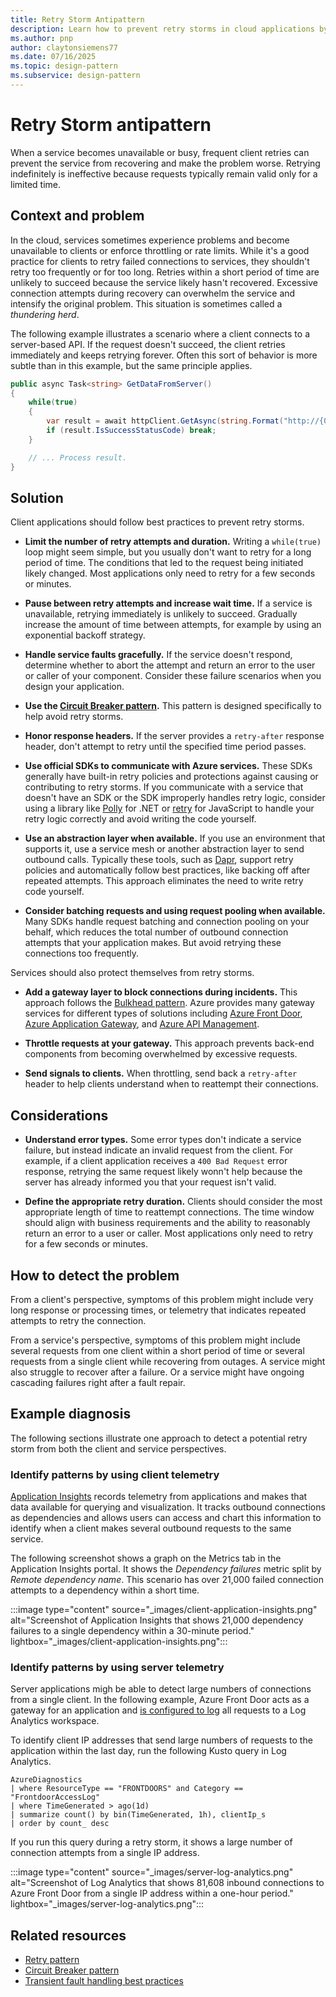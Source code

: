 ```yaml
---
title: Retry Storm Antipattern
description: Learn how to prevent retry storms in cloud applications by using smart retry strategies, circuit breakers, and telemetry insights.
ms.author: pnp
author: claytonsiemens77
ms.date: 07/16/2025
ms.topic: design-pattern
ms.subservice: design-pattern
---
```


# Retry Storm antipattern

When a service becomes unavailable or busy, frequent client retries can prevent the service from recovering and make the problem worse. Retrying indefinitely is ineffective because requests typically remain valid only for a limited time.

## Context and problem

In the cloud, services sometimes experience problems and become unavailable to clients or enforce throttling or rate limits. While it's a good practice for clients to retry failed connections to services, they shouldn't retry too frequently or for too long. Retries within a short period of time are unlikely to succeed because the service likely hasn't recovered. Excessive connection attempts during recovery can overwhelm the service and intensify the original problem. This situation is sometimes called a *thundering herd*.

The following example illustrates a scenario where a client connects to a server-based API. If the request doesn't succeed, the client retries immediately and keeps retrying forever. Often this sort of behavior is more subtle than in this example, but the same principle applies.

```csharp
public async Task<string> GetDataFromServer()
{
    while(true)
    {
        var result = await httpClient.GetAsync(string.Format("http://{0}:8080/api/...", hostName));
        if (result.IsSuccessStatusCode) break;
    }

    // ... Process result.
}
```

## Solution

Client applications should follow best practices to prevent retry storms.

- **Limit the number of retry attempts and duration.** Writing a `while(true)` loop might seem simple, but you usually don't want to retry for a long period of time. The conditions that led to the request being initiated likely changed. Most applications only need to retry for a few seconds or minutes.

- **Pause between retry attempts and increase wait time.** If a service is unavailable, retrying immediately is unlikely to succeed. Gradually increase the amount of time between attempts, for example by using an exponential backoff strategy.
- **Handle service faults gracefully.** If the service doesn't respond, determine whether to abort the attempt and return an error to the user or caller of your component. Consider these failure scenarios when you design your application.
- **Use the [Circuit Breaker pattern](../../patterns/circuit-breaker.md).** This pattern is designed specifically to help avoid retry storms.
- **Honor response headers.** If the server provides a `retry-after` response header, don't attempt to retry until the specified time period passes.
- **Use official SDKs to communicate with Azure services.** These SDKs generally have built-in retry policies and protections against causing or contributing to retry storms. If you communicate with a service that doesn't have an SDK or the SDK improperly handles retry logic, consider using a library like [Polly](https://www.pollydocs.org/) for .NET or [retry](https://www.npmjs.com/package/retry) for JavaScript to handle your retry logic correctly and avoid writing the code yourself.
- **Use an abstraction layer when available.** If you use an environment that supports it, use a service mesh or another abstraction layer to send outbound calls. Typically these tools, such as [Dapr](https://docs.dapr.io/developing-applications/building-blocks/service-invocation/service-invocation-overview/#retries), support retry policies and automatically follow best practices, like backing off after repeated attempts. This approach eliminates the need to write retry code yourself.
- **Consider batching requests and using request pooling when available.** Many SDKs handle request batching and connection pooling on your behalf, which reduces the total number of outbound connection attempts that your application makes. But avoid retrying these connections too frequently.

Services should also protect themselves from retry storms.

- **Add a gateway layer to block connections during incidents.** This approach follows the [Bulkhead pattern](../../patterns/bulkhead.yml). Azure provides many gateway services for different types of solutions including [Azure Front Door](https://azure.microsoft.com/services/frontdoor/), [Azure Application Gateway](https://azure.microsoft.com/services/application-gateway/), and [Azure API Management](https://azure.microsoft.com/services/api-management/).

- **Throttle requests at your gateway.** This approach prevents back-end components from becoming overwhelmed by excessive requests.
- **Send signals to clients.** When throttling, send back a `retry-after` header to help clients understand when to reattempt their connections.

## Considerations

- **Understand error types.** Some error types don't indicate a service failure, but instead indicate an invalid request from the client. For example, if a client application receives a `400 Bad Request` error response, retrying the same request likely wonn't help because the server has already informed you that your request isn't valid.

- **Define the appropriate retry duration.** Clients should consider the most appropriate length of time to reattempt connections. The time window should align with business requirements and the ability to reasonably return an error to a user or caller. Most applications only need to retry for a few seconds or minutes.

## How to detect the problem

From a client's perspective, symptoms of this problem might include very long response or processing times, or telemetry that indicates repeated attempts to retry the connection.

From a service's perspective, symptoms of this problem might include several requests from one client within a short period of time or several requests from a single client while recovering from outages. A service might also struggle to recover after a failure. Or a service might have ongoing cascading failures right after a fault repair.

## Example diagnosis

The following sections illustrate one approach to detect a potential retry storm from both the client and service perspectives.

### Identify patterns by using client telemetry

[Application Insights](/azure/azure-monitor/app/app-insights-overview) records telemetry from applications and makes that data available for querying and visualization. It tracks outbound connections as dependencies and allows users can access and chart this information to identify when a client makes several outbound requests to the same service.

The following screenshot shows a graph on the Metrics tab in the Application Insights portal. It shows the *Dependency failures* metric split by *Remote dependency name*. This scenario has over 21,000 failed connection attempts to a dependency within a short time.

:::image type="content" source="_images/client-application-insights.png" alt="Screenshot of Application Insights that shows 21,000 dependency failures to a single dependency within a 30-minute period." lightbox="_images/client-application-insights.png":::

### Identify patterns by using server telemetry

Server applications migh be able to detect large numbers of connections from a single client. In the following example, Azure Front Door acts as a gateway for an application and [is configured to log](/azure/frontdoor/front-door-diagnostics#diagnostic-logging) all requests to a Log Analytics workspace.

To identify client IP addresses that send large numbers of requests to the application within the last day, run the following Kusto query in Log Analytics.

```kusto
AzureDiagnostics
| where ResourceType == "FRONTDOORS" and Category == "FrontdoorAccessLog"
| where TimeGenerated > ago(1d)
| summarize count() by bin(TimeGenerated, 1h), clientIp_s
| order by count_ desc
```

If you run this query during a retry storm, it shows a large number of connection attempts from a single IP address.

:::image type="content" source="_images/server-log-analytics.png" alt="Screenshot of Log Analytics that shows 81,608 inbound connections to Azure Front Door from a single IP address within a one-hour period." lightbox="_images/server-log-analytics.png":::

## Related resources

- [Retry pattern](../../patterns/retry.yml)
- [Circuit Breaker pattern](../../patterns/circuit-breaker.md)
- [Transient fault handling best practices](../../best-practices/transient-faults.md)
